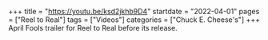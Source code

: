 +++
title = "https://youtu.be/ksd2jkhb9D4"
startdate = "2022-04-01"
pages = ["Reel to Real"]
tags = ["Videos"]
categories = ["Chuck E. Cheese's"]
+++
April Fools trailer for Reel to Real before its release.
